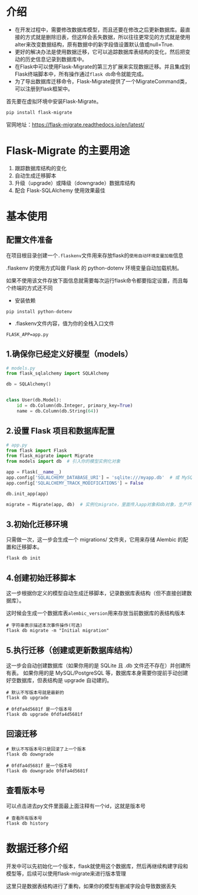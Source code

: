 # 介绍

- 在开发过程中，需要修改数据库模型，而且还要在修改之后更新数据库。最直接的方式就是删除旧表，但这样会丢失数据，所以往往更常见的方式就是使用alter来改变数据结构，原有数据中的新字段值设置默认值或null=True.
- 更好的解决办法是使用数据迁移，它可以追踪数据库表结构的变化，然后把变动的历史信息记录到数据库中。
- 在Flask中可以使用Flask-Migrate的第三方扩展来实现数据迁移。并且集成到Flask终端脚本中，所有操作通过`flask db`命令就能完成。
- 为了导出数据库迁移命令，Flask-Migrate提供了一个MigrateCommand类，可以注册到flask框架中。

首先要在虚拟环境中安装Flask-Migrate。

```bash
pip install flask-migrate
```

官网地址：https://flask-migrate.readthedocs.io/en/latest/

# Flask-Migrate 的主要用途

1. 跟踪数据库结构的变化
2. 自动生成迁移脚本
3. 升级（upgrade）或降级（downgrade）数据库结构
4. 配合 Flask-SQLAlchemy 使用效果最佳

# 基本使用

## 配置文件准备

在项目根目录创建一个`.flaskenv`文件用来存放flask的`使用自动环境变量加载`信息

.flaskenv 的使用方式叫做 Flask 的 python-dotenv 环境变量自动加载机制。

如果不使用该文件存放下面信息就需要每次运行flask命令都要指定设置，而且每个终端的方式还不同

- 安装依赖

```shell
pip install python-dotenv
```

- .flaskenv文件内容，值为你的全栈入口文件

```
FLASK_APP=app.py
```

## 1.确保你已经定义好模型（models）

```python
# models.py
from flask_sqlalchemy import SQLAlchemy

db = SQLAlchemy()


class User(db.Model):
    id = db.Column(db.Integer, primary_key=True)
    name = db.Column(db.String(64))
```

## 2.设置 Flask 项目和数据库配置

```python
# app.py
from flask import Flask
from flask_migrate import Migrate
from models import db  # 引入你的模型实例化对象

app = Flask(__name__)
app.config['SQLALCHEMY_DATABASE_URI'] = 'sqlite:///myapp.db'  # 或 MySQL/PostgreSQL，需要更换为你新的数据库名字
app.config['SQLALCHEMY_TRACK_MODIFICATIONS'] = False

db.init_app(app)

migrate = Migrate(app, db)  # 实例化migrate，里面传入app对象和db对象，生产环境放在这也无妨
```

## 3.初始化迁移环境

只需做一次，这一步会生成一个 migrations/ 文件夹，它用来存储 Alembic 的配置和迁移脚本。

```shell
flask db init
```

## 4.创建初始迁移脚本

这一步根据你定义的模型自动生成迁移脚本，记录数据库表结构（但不直接创建数据库）。

这时候会生成一个数据库表`alembic_version`用来存放当前数据库的表结构版本

```shell
# 字符串表示描述本次事件操作(可选)
flask db migrate -m "Initial migration"
```

## 5.执行迁移（创建或更新数据库结构）

这一步会自动创建数据库（如果你用的是 SQLite 且 .db 文件还不存在）并创建所有表。
如果你用的是 MySQL/PostgreSQL 等，数据库本身需要你提前手动创建好空数据库，但表结构是 upgrade 自动建的。

```shell
# 默认不写版本号就是最新的
flask db upgrade

# 0fdfa4d5681f 是一个版本号
flask db upgrade 0fdfa4d5681f
```

## 回滚迁移

```shell
# 默认不写版本号只是回滚了上一个版本
flask db downgrade

# 0fdfa4d5681f 是一个版本号
flask db downgrade 0fdfa4d5681f
```

## 查看版本号

可以点击进去py文件里面最上面注释有一个id，这就是版本号

```shell
# 查看所有版本号
flask db history
```

# 数据迁移介绍

开发中可以先初始化一个版本，flask就使用这个数据库，然后再继续构建字段和模型等，后续可以使用flask-migrate来进行版本管理

这里只是数据表结构进行了重构，如果你的模型有删减字段会导致数据丢失

